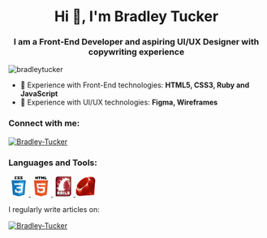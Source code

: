 <h1 align="center">Hi 👋, I'm Bradley Tucker</h1>
<h3 align="center">I am a Front-End Developer and aspiring UI/UX Designer with copywriting experience</h3>

<p align="left"> <img src="https://komarev.com/ghpvc/?username=bradleytucker&label=Profile%20views&color=0e75b6&style=flat" alt="bradleytucker" /> </p>

- 🌱 Experience with Front-End technologies: **HTML5, CSS3, Ruby and JavaScript** 
- 🌱 Experience with UI/UX technologies: **Figma, Wireframes**

<h3 align="left">Connect with me:</h3>
<p align="left">
<a href="https://www.linkedin.com/in/bradley-tucker-b0a160132" target="blank"><img align="center" src="https://raw.githubusercontent.com/rahuldkjain/github-profile-readme-generator/master/src/images/icons/Social/linked-in-alt.svg" alt="Bradley-Tucker" height="30" width="40" /></a>
</p>

<h3 align="left">Languages and Tools:</h3>
<p align="left"> <a href="https://www.w3schools.com/css/" target="_blank" rel="noreferrer"> <img src="https://raw.githubusercontent.com/devicons/devicon/master/icons/css3/css3-original-wordmark.svg" alt="css3" width="40" height="40"/> </a> <a href="https://www.w3.org/html/" target="_blank" rel="noreferrer"> <img src="https://raw.githubusercontent.com/devicons/devicon/master/icons/html5/html5-original-wordmark.svg" alt="html5" width="40" height="40"/> </a> <a href="https://rubyonrails.org" target="_blank" rel="noreferrer"> <img src="https://raw.githubusercontent.com/devicons/devicon/master/icons/rails/rails-original-wordmark.svg" alt="rails" width="40" height="40"/> </a> <a href="https://www.ruby-lang.org/en/" target="_blank" rel="noreferrer"> <img src="https://raw.githubusercontent.com/devicons/devicon/master/icons/ruby/ruby-original.svg" alt="ruby" width="40" height="40"/> </a> </p>

<p align="left"> I regularly write articles on: </p>
<a href="https://bradley-tucker.medium.com" target="blank"><img align="center" 
src="medium.png" alt="Bradley-Tucker" height="30" width="40" /></a>
</p>
